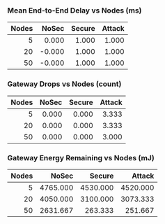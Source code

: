 ### Mean End-to-End Delay vs Nodes (ms)

| Nodes | NoSec | Secure | Attack |
|---:|---:|---:|---:|
| 5 | 0.000 | 1.000 | 1.000 |
| 20 | -0.000 | 1.000 | 1.000 |
| 50 | -0.000 | 1.000 | 1.000 |

### Gateway Drops vs Nodes (count)

| Nodes | NoSec | Secure | Attack |
|---:|---:|---:|---:|
| 5 | 0.000 | 0.000 | 3.333 |
| 20 | 0.000 | 0.000 | 3.333 |
| 50 | 0.000 | 0.000 | 3.000 |

### Gateway Energy Remaining vs Nodes (mJ)

| Nodes | NoSec | Secure | Attack |
|---:|---:|---:|---:|
| 5 | 4765.000 | 4530.000 | 4520.000 |
| 20 | 4050.000 | 3100.000 | 3073.333 |
| 50 | 2631.667 | 263.333 | 251.667 |
